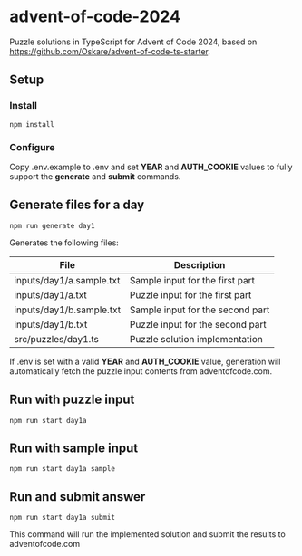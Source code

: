 # advent-of-code-2024
Puzzle solutions in TypeScript for Advent of Code 2024, based on https://github.com/Oskare/advent-of-code-ts-starter.

## Setup
### Install
```
npm install
```

### Configure
Copy .env.example to .env and set **YEAR** and **AUTH_COOKIE** values to fully support the **generate** and **submit** commands.

## Generate files for a day
```
npm run generate day1
```
Generates the following files:

| File | Description |
| ----------- | ----------- |
| inputs/day1/a.sample.txt | Sample input for the first part |
| inputs/day1/a.txt | Puzzle input for the first part |
| inputs/day1/b.sample.txt | Sample input for the second part |
| inputs/day1/b.txt | Puzzle input for the second part |
| src/puzzles/day1.ts | Puzzle solution implementation |

If .env is set with a valid **YEAR** and **AUTH_COOKIE** value, generation will automatically fetch the puzzle input contents from adventofcode.com.

## Run with puzzle input
```
npm run start day1a
```

## Run with sample input
```
npm run start day1a sample
```

## Run and submit answer
```
npm run start day1a submit
```

This command will run the implemented solution and submit the results to adventofcode.com